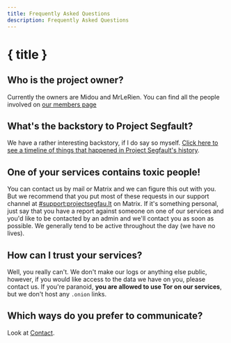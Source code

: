 ```yaml
---
title: Frequently Asked Questions
description: Frequently Asked Questions
---
```


# { title }

## Who is the project owner?

Currently the owners are Midou and MrLeRien. You can find all the people involved on [our members page](/team)

## What's the backstory to Project Segfault?

We have a rather interesting backstory, if I do say so myself. [Click here to see a timeline of things that happened in Project Segfault's history](/timeline).

## One of your services contains toxic people!

You can contact us by mail or Matrix and we can figure this out with you. But we recommend that you put most of these requests in our support channel at [#support:projectsegfau.lt](https://matrix.to/#/#support:projectsegfau.lt) on Matrix. If it's something personal, just say that you have a report against someone on one of our services and you'd like to be contacted by an admin and we'll contact you as soon as possible. We generally tend to be active throughout the day (we have no lives).

## How can I trust your services?

Well, you really can't. We don't make our logs or anything else public, however, if you would like access to the data we have on you, please contact us. If you're paranoid, **you are allowed to use Tor on our services**, but we don't host any `.onion` links.

## Which ways do you prefer to communicate?

Look at [Contact](/contact).
